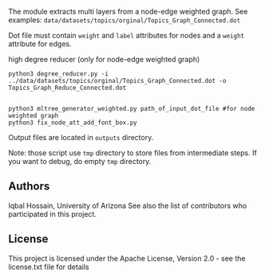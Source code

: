 The module extracts multi layers from a node-edge weighted graph. See examples: `data/datasets/topics/orginal/Topics_Graph_Connected.dot`

Dot file must contain `weight` and `label` attributes for nodes and a `weight` attribute for edges.

high degree reducer (only for node-edge weighted graph)
```
python3 degree_reducer.py -i ../data/datasets/topics/orginal/Topics_Graph_Connected.dot -o Topics_Graph_Reduce_Connected.dot
```

```

python3 mltree_generator_weighted.py path_of_input_dot_file #for node weighted graph 
python3 fix_node_att_add_font_box.py
```

Output files are located in `outputs` directory.


Note: those script use `tmp` directory to store files from intermediate steps. If you want to debug, do empty `tmp` directory.

## Authors
Iqbal Hossain, University of Arizona
See also the list of contributors who participated in this project.

## License
This project is licensed under the Apache License, Version 2.0 - see the license.txt file for details
